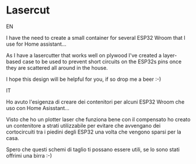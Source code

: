 # Lasercut


EN

I have the need to create a small container for several ESP32 Wroom that I use for Home assistant... 

As I have a lasercutter that works well on plywood I've created a layer-based case to be used to prevent 
short circuits on the ESP32s pins once they are scattered all around in the house.


I hope this design will be helpful for you, if so drop me a beer :-)




IT

Ho avuto l'esigenza di creare dei contenitori per alcuni ESP32 Wroom che uso con Home Asisstant...

Visto che ho un plotter laser che funziona bene con il compensato ho creato un contenitore a strati utilizzabile
per evitare che avvengano dei cortocircuiti tra i piedini degli ESP32 una volta che vengono sparsi per la casa.

Spero che questi schemi di taglio ti possano essere utili, se lo sono stati offrimi una birra :-)
